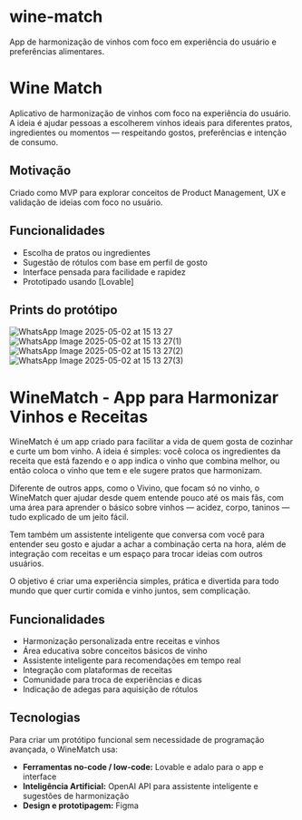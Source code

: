 # wine-match
App de harmonização de vinhos com foco em experiência do usuário e preferências alimentares.


# Wine Match 

Aplicativo de harmonização de vinhos com foco na experiência do usuário. A ideia é ajudar pessoas a escolherem vinhos ideais para diferentes pratos, ingredientes ou momentos — respeitando gostos, preferências e intenção de consumo.

## Motivação

Criado como MVP para explorar conceitos de Product Management, UX e validação de ideias com foco no usuário.

## Funcionalidades

- Escolha de pratos ou ingredientes
- Sugestão de rótulos com base em perfil de gosto
- Interface pensada para facilidade e rapidez
- Prototipado usando [Lovable]

## Prints do protótipo

![WhatsApp Image 2025-05-02 at 15 13 27](https://github.com/user-attachments/assets/4316440a-80fc-4ef9-bfe6-a3c6d8be65d3)
![WhatsApp Image 2025-05-02 at 15 13 27(1)](https://github.com/user-attachments/assets/0126552d-7bd6-49bc-9b7f-ae4c4ab08c97)
![WhatsApp Image 2025-05-02 at 15 13 27(2)](https://github.com/user-attachments/assets/fbbc8338-c572-4c4d-8bb1-6c0234e249b9)
![WhatsApp Image 2025-05-02 at 15 13 27(3)](https://github.com/user-attachments/assets/c93012dc-a7df-4ef1-a18d-07ad1a96808c)

# WineMatch - App para Harmonizar Vinhos e Receitas

WineMatch é um app criado para facilitar a vida de quem gosta de cozinhar e curte um bom vinho. A ideia é simples: você coloca os ingredientes da receita que está fazendo e o app indica o vinho que combina melhor, ou então coloca o vinho que tem e ele sugere pratos que harmonizam.

Diferente de outros apps, como o Vivino, que focam só no vinho, o WineMatch quer ajudar desde quem entende pouco até os mais fãs, com uma área para aprender o básico sobre vinhos — acidez, corpo, taninos — tudo explicado de um jeito fácil.

Tem também um assistente inteligente que conversa com você para entender seu gosto e ajudar a achar a combinação certa na hora, além de integração com receitas e um espaço para trocar ideias com outros usuários.

O objetivo é criar uma experiência simples, prática e divertida para todo mundo que quer curtir comida e vinho juntos, sem complicação.

## Funcionalidades

- Harmonização personalizada entre receitas e vinhos
- Área educativa sobre conceitos básicos de vinho
- Assistente inteligente para recomendações em tempo real
- Integração com plataformas de receitas
- Comunidade para troca de experiências e dicas
- Indicação de adegas para aquisição de rótulos 

## Tecnologias

Para criar um protótipo funcional sem necessidade de programação avançada, o WineMatch usa:

- **Ferramentas no-code / low-code:** Lovable e adalo para o app e interface
- **Inteligência Artificial:** OpenAI API para assistente inteligente e sugestões de harmonização
- **Design e prototipagem:** Figma

